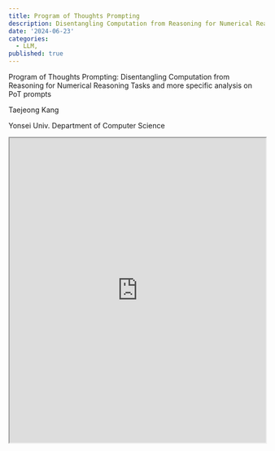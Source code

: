 ```yaml
---
title: Program of Thoughts Prompting
description: Disentangling Computation from Reasoning for Numerical Reasoning Tasks and more specific analysison PoT prompts
date: '2024-06-23'
categories:
  - LLM, 
published: true
---
```


Program of Thoughts Prompting: Disentangling Computation from Reasoning for Numerical Reasoning Tasks and more specific analysis on PoT prompts

Taejeong Kang

Yonsei Univ. Department of Computer Science

<iframe
  src="https://drive.google.com/file/d/1bEAUQIz5324VV2l7_YAmqSgQnPC7ycbM/preview"
  width="100%"
  height="600px"
  allow="autoplay"
></iframe>